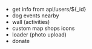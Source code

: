 - get info from api/users/${_id}
- dog events nearby
- wall (activities)
- custom map shops icons
- loader (photo upload)
- donate
